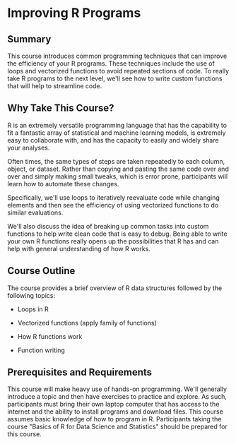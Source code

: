 # Improving R Programs

## Summary

This course introduces common programming techniques that can improve the efficiency of your R programs.  These techniques include the use of loops and vectorized functions to avoid repeated sections of code.  To really take R programs to the next level, we'll see how to write custom functions that will help to streamline code.   

## Why Take This Course?

R is an extremely versatile programming language that has the capability to fit a fantastic array of statistical and machine learning models, is extremely easy to collaborate with, and has the capacity to easily and widely share your analyses.

Often times, the same types of steps are taken repeatedly to each column, object, or dataset.  Rather than copying and pasting the same code over and over and simply making small tweaks, which is error prone, participants will learn how to automate these changes. 

Specifically, we'll use loops to iteratively reevaluate code while changing elements and then see the efficiency of using vectorized functions to do similar evaluations. 

We'll also discuss the idea of breaking up common tasks into custom functions to help write clean code that is easy to debug.  Being able to write your own R functions really opens up the possibilities that R has and can help with general understanding of how R works. 

## Course Outline

The course provides a brief overview of R data structures followed by the following topics:

- Loops in R

- Vectorized functions (apply family of functions)

- How R functions work

- Function writing 

## Prerequisites and Requirements

This course will make heavy use of hands-on programming.  We'll generally introduce a topic and then have exercises to practice and explore.  As such, participants must bring their own laptop computer that has access to the internet and the ability to install programs and download files.  This course assumes basic knowledge of how to program in R.  Participants taking the course "Basics of R for Data Science and Statistics" should be prepared for this course.
